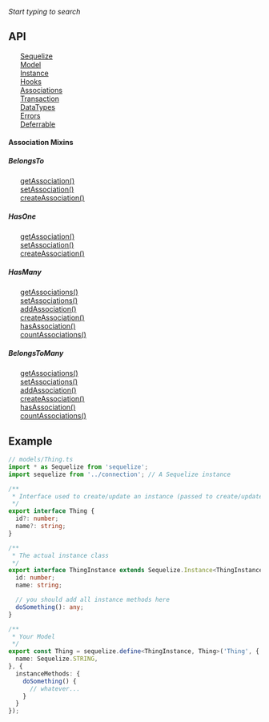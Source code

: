 
_Start typing to search_

## API
<ul class="tsd-index-list" style="list-style: none">
  <li class="tsd-kind-interface"><a class="tsd-kind-icon" href="interfaces/sequelize.connection.html">Sequelize</a></li>
  <li class="tsd-kind-interface tsd-has-type-parameter"><a class="tsd-kind-icon" href="interfaces/sequelize.model.html">Model</a></li>
  <li class="tsd-kind-interface tsd-has-type-parameter"><a class="tsd-kind-icon" href="interfaces/sequelize.instance.html">Instance</a></li>
  <li class="tsd-kind-interface tsd-has-type-parameter"><a class="tsd-kind-icon" href="interfaces/sequelize.hooks.html">Hooks</a></li>
  <li class="tsd-kind-interface"><a class="tsd-kind-icon" href="interfaces/sequelize.associations.html">Associations</a></li>
  <li class="tsd-kind-interface"><a class="tsd-kind-icon" href="interfaces/sequelize.transaction.html">Transaction</a></li>
  <li class="tsd-kind-interface"><a class="tsd-kind-icon" href="interfaces/datatypes.html">DataTypes</a></li>
  <li class="tsd-kind-interface"><a class="tsd-kind-icon" href="interfaces/sequelize.errors.html">Errors</a></li>
  <li class="tsd-kind-interface"><a class="tsd-kind-icon" href="interfaces/sequelize.deferrable.html">Deferrable</a></li>
</ul>

#### Association Mixins

##### BelongsTo
<ul class="tsd-index-list" style="list-style: none">
  <li class="tsd-kind-interface tsd-has-type-parameter"><a class="tsd-kind-icon" href="interfaces/sequelize.belongstogetassociationmixin.html">getAssociation()</a></li>
  <li class="tsd-kind-interface tsd-has-type-parameter"><a class="tsd-kind-icon" href="interfaces/sequelize.belongstosetassociationmixin.html">setAssociation()</a></li>
  <li class="tsd-kind-interface tsd-has-type-parameter"><a class="tsd-kind-icon" href="interfaces/sequelize.belongstocreateassociationmixin.html">createAssociation()</a></li>
</ul>

##### HasOne
<ul class="tsd-index-list" style="list-style: none">
  <li class="tsd-kind-interface tsd-has-type-parameter"><a class="tsd-kind-icon" href="interfaces/sequelize.hasonegetassociationmixin.html">getAssociation()</a></li>
  <li class="tsd-kind-interface tsd-has-type-parameter"><a class="tsd-kind-icon" href="interfaces/sequelize.hasonesetassociationmixin.html">setAssociation()</a></li>
  <li class="tsd-kind-interface tsd-has-type-parameter"><a class="tsd-kind-icon" href="interfaces/sequelize.hasonecreateassociationmixin.html">createAssociation()</a></li>
</ul>

##### HasMany
<ul class="tsd-index-list" style="list-style: none">
  <li class="tsd-kind-interface tsd-has-type-parameter"><a class="tsd-kind-icon" href="interfaces/sequelize.hasonegetassociationmixin.html">getAssociations()</a></li>
  <li class="tsd-kind-interface tsd-has-type-parameter"><a class="tsd-kind-icon" href="interfaces/sequelize.hasonesetassociationmixin.html">setAssociations()</a></li>
  <li class="tsd-kind-interface tsd-has-type-parameter"><a class="tsd-kind-icon" href="interfaces/sequelize.hasoneaddassociationmixin.html">addAssociation()</a></li>
  <li class="tsd-kind-interface tsd-has-type-parameter"><a class="tsd-kind-icon" href="interfaces/sequelize.hasonecreateassociationmixin.html">createAssociation()</a></li>
  <li class="tsd-kind-interface tsd-has-type-parameter"><a class="tsd-kind-icon" href="interfaces/sequelize.hasonehasassociationmixin.html">hasAssociation()</a></li>
  <li class="tsd-kind-interface tsd-has-type-parameter"><a class="tsd-kind-icon" href="interfaces/sequelize.hasonecountassociationmixin.html">countAssociations()</a></li>
</ul>

##### BelongsToMany
<ul class="tsd-index-list" style="list-style: none">
  <li class="tsd-kind-interface tsd-has-type-parameter"><a class="tsd-kind-icon" href="interfaces/sequelize.hasonegetassociationmixin.html">getAssociations()</a></li>
  <li class="tsd-kind-interface tsd-has-type-parameter"><a class="tsd-kind-icon" href="interfaces/sequelize.hasonesetassociationmixin.html">setAssociations()</a></li>
  <li class="tsd-kind-interface tsd-has-type-parameter"><a class="tsd-kind-icon" href="interfaces/sequelize.hasoneaddassociationmixin.html">addAssociation()</a></li>
  <li class="tsd-kind-interface tsd-has-type-parameter"><a class="tsd-kind-icon" href="interfaces/sequelize.hasonecreateassociationmixin.html">createAssociation()</a></li>
  <li class="tsd-kind-interface tsd-has-type-parameter"><a class="tsd-kind-icon" href="interfaces/sequelize.hasonehasassociationmixin.html">hasAssociation()</a></li>
  <li class="tsd-kind-interface tsd-has-type-parameter"><a class="tsd-kind-icon" href="interfaces/sequelize.hasonecountassociationmixin.html">countAssociations()</a></li>
</ul>

## Example

```ts
// models/Thing.ts
import * as Sequelize from 'sequelize';
import sequelize from '../connection'; // A Sequelize instance

/**
 * Interface used to create/update an instance (passed to create/update)
 */
export interface Thing {
  id?: number;
  name?: string;
}

/**
 * The actual instance class
 */
export interface ThingInstance extends Sequelize.Instance<ThingInstance, Thing> {
  id: number;
  name: string;

  // you should add all instance methods here
  doSomething(): any;
}

/**
 * Your Model
 */
export const Thing = sequelize.define<ThingInstance, Thing>('Thing', {
  name: Sequelize.STRING,
}, {
  instanceMethods: {
    doSomething() {
      // whatever...
    }
  }
});
```
